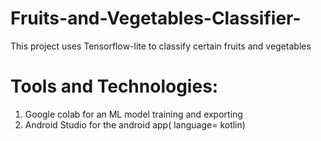 # Fruits-and-Vegetables-Classifier-

This project uses Tensorflow-lite to classify certain fruits and vegetables 

# Tools and Technologies:
  1. Google colab for an ML model training and exporting
  2. Android Studio for the android app( language= kotlin)
  
